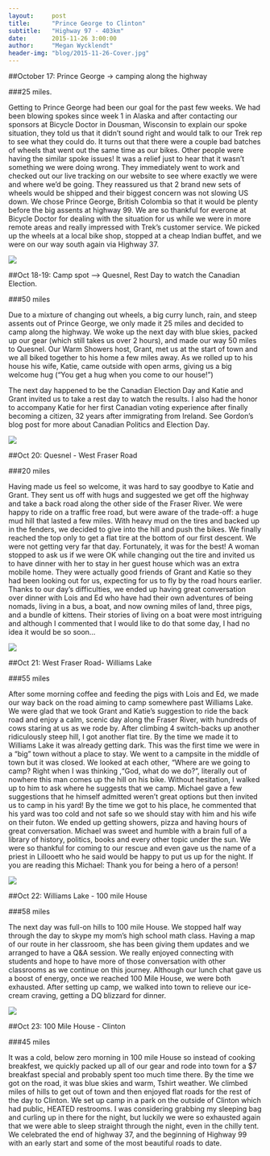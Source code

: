 ```yaml
---
layout:     post
title:      "Prince George to Clinton"
subtitle:   "Highway 97 - 403km"
date:       2015-11-26 3:00:00
author:     "Megan Wycklendt"
header-img: "blog/2015-11-26-Cover.jpg"
---
```



##October 17: Prince George → camping along the highway

###25 miles.

Getting to Prince George had been our goal for the past few weeks.  We had been blowing spokes since week 1 in Alaska and after contacting our sponsors at Bicycle Doctor in Dousman, Wisconsin to explain our spoke situation, they told us that it didn’t sound right and would talk to our Trek rep to see what they could do. It turns out that there were a couple bad batches of wheels that went out the same time as our bikes. Other people were having the similar spoke issues! It was a relief just to
hear that it wasn’t something we were doing wrong. They immediately went to work and checked out our live tracking on our website to see where exactly we were and where we’d be going. They reassured us that 2 brand new sets of wheels would be shipped and their biggest concern was not slowing US down. We chose Prince George, British Colombia so that it would be plenty before the big assents at highway 99. We are so thankful for everone at Bicycle Doctor for dealing with the situation for us while
we were in more remote areas and really impressed with Trek’s customer service. We picked up the wheels at a local bike shop, stopped at a cheap Indian buffet, and we were on our way south again via Highway 37.

<img class="img-responsive center-block" src ="{{ site.url }}/blog/2015-11-26-Bike_And_View.jpg"/>

##Oct 18-19: Camp spot --> Quesnel, Rest Day to watch the Canadian Election.

###50 miles

Due to a mixture of changing out wheels, a big curry lunch, rain, and steep assents out of Prince George, we only made it 25 miles and decided to camp along the highway. We woke up the next day with blue skies, packed up our gear (which still takes us over 2 hours), and made our way 50 miles to Quesnel. Our Warm Showers host, Grant, met us at the start of town and we all biked together to his home a few miles away. As we rolled up to his house his wife, Katie, came outside with open arms, giving
us a big welcome hug (“You get a hug when you come to our house!”)

The next day happened to be the Canadian Election Day and Katie and Grant invited us to take a rest day to watch the results. I also had the honor to accompany Katie for her first Canadian voting experience after finally becoming a citizen, 32 years after immigrating from Ireland. See Gordon’s blog post for more about Canadian Politics and Election Day.

<img class="img-responsive center-block" src ="{{ site.url }}/blog/2015-11-26-couple.jpg"/>

##Oct 20: Quesnel - West Fraser Road

###20 miles

Having made us feel so welcome, it was hard to say goodbye to Katie and Grant. They sent us off with hugs and suggested we get off the highway and take a back road along the other side of the Fraser River.  We were happy to ride on a traffic free road, but were aware of the trade-off: a huge mud hill that lasted a few miles. With heavy mud on the tires and backed up in the fenders, we decided to give into the hill and push the bikes. We finally reached the top only to get a flat tire at the
bottom of our first descent. We were not getting very far that day. Fortunately, it was for the best! A woman stopped to ask us if we were OK while changing out the tire and invited us to have dinner with her to stay in her guest house which was an extra mobile home. They were actually good friends of Grant and Katie so they had been looking out for us, expecting for us to fly by the road hours earlier. Thanks to our day’s difficulties, we ended up having great conversation over dinner with Lois
and Ed who have had their own adventures of being nomads, living in a bus, a boat, and now owning miles of land, three pigs, and a bundle of kittens. Their stories of living on a boat were most intriguing and although I commented that I would like to do that some day, I had no idea it would be so soon…

<img class="img-responsive center-block" src ="{{ site.url }}/blog/2015-11-26-Ed.jpg"/>

##Oct 21: West Fraser Road- Williams Lake

###55 miles

After some morning coffee and feeding the pigs with Lois and Ed, we made our way back on the road aiming to camp somewhere past Williams Lake. We were glad that we took Grant and Katie’s suggestion to ride the back road and enjoy a calm, scenic day along the Fraser River, with hundreds of cows staring at us as we rode by. After climbing 4 switch-backs up another ridiculously steep hill, I got another flat tire. By the time we made it to Williams Lake it was already getting dark. This was the
first time we were in a “big” town without a place to stay. We went to a campsite in the middle of town but it was closed. We looked at each other, “Where are we going to camp? Right when I was thinking ,“God, what do we do?”,  literally out of nowhere this man comes up the hill on his bike. Without hesitation, I walked up to him to ask where he suggests that we camp. Michael gave a few suggestions that he himself admitted weren’t great options but then invited us to camp in his yard! By the
time we got to his place, he commented that his yard was too cold and not safe so we should stay with him and his wife on their futon. We ended up getting showers, pizza and having hours of great conversation. Michael was sweet and humble with a brain full of a library of history, politics, books and every other topic under the sun. We were so thankful for coming to our rescue and even gave us the name of a priest in Lillooett who he said would be happy to put us up for the night. If you are
reading this Michael: Thank you for being a hero of a person!

<img class="img-responsive center-block" src ="{{ site.url }}/blog/2015-11-26-Michael.jpg"/>

##Oct 22: Williams Lake - 100 mile House

###58 miles

The next day was full-on hills to 100 mile House. We stopped half way through the day to skype my mom’s high school math class. Having a map of our route in her classroom, she has been giving them updates and we arranged to have a Q&A session. We really enjoyed connecting with students and hope to have more of those conversation with other classrooms as we continue on this journey. Although our lunch chat gave us a boost of energy, once we reached 100 Mile House, we were both exhausted. After
setting up camp, we walked into town to relieve our ice-cream craving, getting a DQ blizzard for dinner.

<img class="img-responsive center-block" src ="{{ site.url }}/blog/2015-11-26-On_Bike.jpg"/>

##Oct 23: 100 Mile House - Clinton

###45 miles

It was a cold, below zero morning in 100 mile House so instead of cooking breakfest, we quickly packed up all of our gear and rode into town for a $7 breakfast special and probably spent too much time there. By the time we got on the road, it was blue skies and warm, Tshirt weather. We climbed miles of hills to get out of town and then enjoyed flat roads for the rest of the day to Clinton. We set up camp in a park on the outside of Clinton which had public, HEATED restrooms. I was considering
grabbing my sleeping bag and curling up in there for the night, but luckily we were so exhausted again that we were able to sleep straight through the night, even in the chilly tent. We celebrated the end of highway 37, and the beginning of Highway 99 with an early start and some of the most beautiful roads to date.

